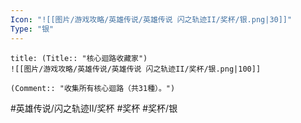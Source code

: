```yaml
---
Icon: "![[图片/游戏攻略/英雄传说/英雄传说 闪之轨迹II/奖杯/银.png|30]]"
Type: "银"
---
```

```ad-ed-sen-2-silver
title: (Title:: "核心迴路收藏家")
![[图片/游戏攻略/英雄传说/英雄传说 闪之轨迹II/奖杯/银.png|100]]

(Comment:: "收集所有核心迴路（共31種）。")
```

#英雄传说/闪之轨迹II/奖杯  #奖杯 #奖杯/银